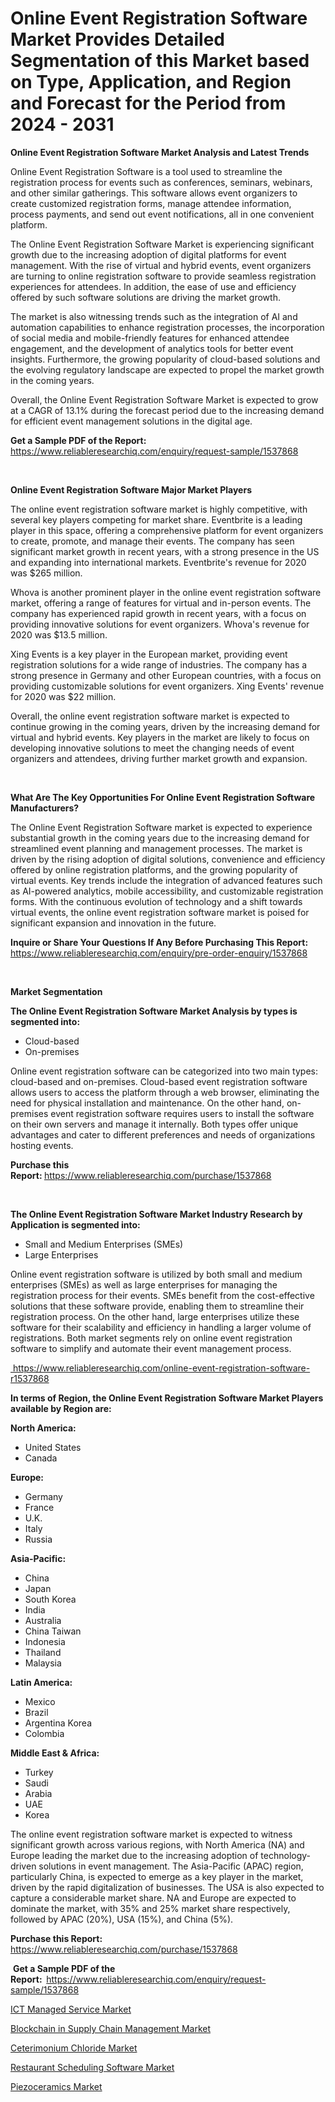 <p><h1>Online Event Registration Software Market Provides Detailed Segmentation of this Market based on Type, Application, and Region and Forecast for the Period from 2024 - 2031</h1></p><p><strong>Online Event Registration Software Market Analysis and Latest Trends</strong></p>
<p><p>Online Event Registration Software is a tool used to streamline the registration process for events such as conferences, seminars, webinars, and other similar gatherings. This software allows event organizers to create customized registration forms, manage attendee information, process payments, and send out event notifications, all in one convenient platform. </p><p>The Online Event Registration Software Market is experiencing significant growth due to the increasing adoption of digital platforms for event management. With the rise of virtual and hybrid events, event organizers are turning to online registration software to provide seamless registration experiences for attendees. In addition, the ease of use and efficiency offered by such software solutions are driving the market growth.</p><p>The market is also witnessing trends such as the integration of AI and automation capabilities to enhance registration processes, the incorporation of social media and mobile-friendly features for enhanced attendee engagement, and the development of analytics tools for better event insights. Furthermore, the growing popularity of cloud-based solutions and the evolving regulatory landscape are expected to propel the market growth in the coming years.</p><p>Overall, the Online Event Registration Software Market is expected to grow at a CAGR of 13.1% during the forecast period due to the increasing demand for efficient event management solutions in the digital age.</p></p>
<p><strong>Get a Sample PDF of the Report:&nbsp;</strong> <a href="https://www.reliableresearchiq.com/enquiry/request-sample/1537868">https://www.reliableresearchiq.com/enquiry/request-sample/1537868</a></p>
<p>&nbsp;</p>
<p><strong>Online Event Registration Software Major Market Players</strong></p>
<p><p>The online event registration software market is highly competitive, with several key players competing for market share. Eventbrite is a leading player in this space, offering a comprehensive platform for event organizers to create, promote, and manage their events. The company has seen significant market growth in recent years, with a strong presence in the US and expanding into international markets. Eventbrite's revenue for 2020 was $265 million.</p><p>Whova is another prominent player in the online event registration software market, offering a range of features for virtual and in-person events. The company has experienced rapid growth in recent years, with a focus on providing innovative solutions for event organizers. Whova's revenue for 2020 was $13.5 million.</p><p>Xing Events is a key player in the European market, providing event registration solutions for a wide range of industries. The company has a strong presence in Germany and other European countries, with a focus on providing customizable solutions for event organizers. Xing Events' revenue for 2020 was $22 million.</p><p>Overall, the online event registration software market is expected to continue growing in the coming years, driven by the increasing demand for virtual and hybrid events. Key players in the market are likely to focus on developing innovative solutions to meet the changing needs of event organizers and attendees, driving further market growth and expansion.</p></p>
<p>&nbsp;</p>
<p><strong>What Are The Key Opportunities For Online Event Registration Software Manufacturers?</strong></p>
<p><p>The Online Event Registration Software market is expected to experience substantial growth in the coming years due to the increasing demand for streamlined event planning and management processes. The market is driven by the rising adoption of digital solutions, convenience and efficiency offered by online registration platforms, and the growing popularity of virtual events. Key trends include the integration of advanced features such as AI-powered analytics, mobile accessibility, and customizable registration forms. With the continuous evolution of technology and a shift towards virtual events, the online event registration software market is poised for significant expansion and innovation in the future.</p></p>
<p><strong>Inquire or Share Your Questions If Any Before Purchasing This Report:</strong> <a href="https://www.reliableresearchiq.com/enquiry/pre-order-enquiry/1537868">https://www.reliableresearchiq.com/enquiry/pre-order-enquiry/1537868</a></p>
<p>&nbsp;</p>
<p><strong>Market Segmentation</strong></p>
<p><strong>The Online Event Registration Software Market Analysis by types is segmented into:</strong></p>
<p><ul><li>Cloud-based</li><li>On-premises</li></ul></p>
<p><p>Online event registration software can be categorized into two main types: cloud-based and on-premises. Cloud-based event registration software allows users to access the platform through a web browser, eliminating the need for physical installation and maintenance. On the other hand, on-premises event registration software requires users to install the software on their own servers and manage it internally. Both types offer unique advantages and cater to different preferences and needs of organizations hosting events.</p></p>
<p><strong>Purchase this Report:&nbsp;</strong><a href="https://www.reliableresearchiq.com/purchase/1537868">https://www.reliableresearchiq.com/purchase/1537868</a></p>
<p>&nbsp;</p>
<p><strong>The Online Event Registration Software Market Industry Research by Application is segmented into:</strong></p>
<p><ul><li>Small and Medium Enterprises (SMEs)</li><li>Large Enterprises</li></ul></p>
<p><p>Online event registration software is utilized by both small and medium enterprises (SMEs) as well as large enterprises for managing the registration process for their events. SMEs benefit from the cost-effective solutions that these software provide, enabling them to streamline their registration process. On the other hand, large enterprises utilize these software for their scalability and efficiency in handling a larger volume of registrations. Both market segments rely on online event registration software to simplify and automate their event management process.</p></p>
<p><a href="https://www.reliableresearchiq.com/online-event-registration-software-r1537868">&nbsp;https://www.reliableresearchiq.com/online-event-registration-software-r1537868</a></p>
<p><strong>In terms of Region, the Online Event Registration Software Market Players available by Region are:</strong></p>
<p>
    <p> <strong> North America: </strong>
        <ul>
            <li>United States</li>
            <li>Canada</li>
        </ul>
        </p> 
    <p> <strong> Europe: </strong>
        <ul>
            <li>Germany</li>
            <li>France</li>
            <li>U.K.</li>
            <li>Italy</li>
            <li>Russia</li>
        </ul>
        </p> 
    <p> <strong> Asia-Pacific: </strong>
        <ul>
            <li>China</li>
            <li>Japan</li>
            <li>South Korea</li>
            <li>India</li>
            <li>Australia</li>
            <li>China Taiwan</li>
            <li>Indonesia</li>
            <li>Thailand</li>
            <li>Malaysia</li>
        </ul>
        </p> 
    <p> <strong> Latin America: </strong>
        <ul>
            <li>Mexico</li>
            <li>Brazil</li>
            <li>Argentina Korea</li>
            <li>Colombia</li>
        </ul>
        </p> 
    <p> <strong> Middle East & Africa: </strong>
        <ul>
            <li>Turkey</li>
            <li>Saudi</li>
            <li>Arabia</li>
            <li>UAE</li>
            <li>Korea</li>
        </ul>
    </p>
    </p>
<p><p>The online event registration software market is expected to witness significant growth across various regions, with North America (NA) and Europe leading the market due to the increasing adoption of technology-driven solutions in event management. The Asia-Pacific (APAC) region, particularly China, is expected to emerge as a key player in the market, driven by the rapid digitalization of businesses. The USA is also expected to capture a considerable market share. NA and Europe are expected to dominate the market, with 35% and 25% market share respectively, followed by APAC (20%), USA (15%), and China (5%).</p></p>
<p><strong>Purchase this Report: </strong><a href="https://www.reliableresearchiq.com/purchase/1537868">https://www.reliableresearchiq.com/purchase/1537868</a></p>
<p>&nbsp;<strong>Get a Sample PDF of the Report:&nbsp;&nbsp;</strong><a href="https://www.reliableresearchiq.com/enquiry/request-sample/1537868">https://www.reliableresearchiq.com/enquiry/request-sample/1537868</a></p>
<p><strong></strong></p>
<p><p><a href="https://github.com/gcimaudf65/Market-Research-Report-List-2/blob/main/ict-managed-service-market.md">ICT Managed Service Market</a></p><p><a href="https://github.com/sardarp081/Market-Research-Report-List-2/blob/main/blockchain-in-supply-chain-management-market.md">Blockchain in Supply Chain Management Market</a></p><p><a href="https://medium.com/@madw10245644/global-ceterimonium-chloride-market-size-and-market-trends-analysis-by-regional-outlook-f58cf7b7ab97">Ceterimonium Chloride Market</a></p><p><a href="https://www.linkedin.com/pulse/global-restaurant-scheduling-software-market-analysis-trends-fufkc">Restaurant Scheduling Software Market</a></p><p><a href="https://www.linkedin.com/pulse/piezoceramics-market-forecast-global-trends-analysis-from-2024-c49af">Piezoceramics Market</a></p></p>